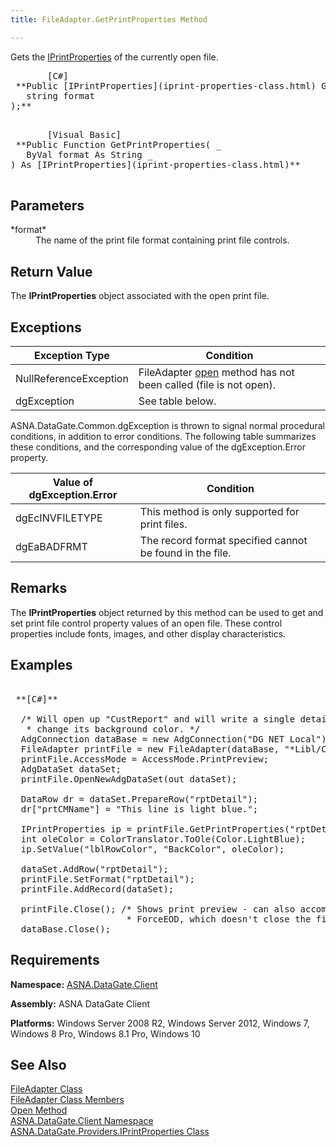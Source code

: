 ```yaml
---
title: FileAdapter.GetPrintProperties Method

---
```


Gets the [IPrintProperties](iprint-properties-class.html) of the currently open file.
<pre>       <span class="lang">[C#]</span>
 **Public [IPrintProperties](iprint-properties-class.html) GetPrintProperties(
   string format
);** 
      </pre>
<pre>       <span class="lang">[Visual Basic] </span>
 **Public Function GetPrintProperties( _
   ByVal format As String _
) As [IPrintProperties](iprint-properties-class.html)** 
      </pre>

## Parameters

<dl>
        <dt>
 *format* 
        </dt>
        <dd>The name of the print file format containing print file controls.
					</dd>
</dl>

## Return Value

The **IPrintProperties** object associated with the open print file.
## Exceptions



| Exception Type | Condition |
| ---- | ---- |
| NullReferenceException | FileAdapter [open](file-adapter-class-open-method.html) method has not been called (file is not open). |
| dgException | See table below. |



ASNA.DataGate.Common.dgException is thrown to signal normal procedural conditions, in addition to error conditions. The following table summarizes these conditions, and the corresponding value of the dgException.Error property.
<br />



| Value of dgException.Error | Condition |
| ---- | ---- |
| dgEcINVFILETYPE | This method is only supported for print files. |
| dgEaBADFRMT | The record format specified cannot be found in the file. |



## Remarks

The **IPrintProperties** object returned by this method can be used to get and set print file control property values of an open file. These control properties include fonts, images, and other display characteristics.
## Examples

<pre>        <span class="lang">
 **[C#]** 
        </span>
  /* Will open up "CustReport" and will write a single detail, and
   * change its background color. */
  AdgConnection dataBase = new AdgConnection("DG NET Local");
  FileAdapter printFile = new FileAdapter(dataBase, "*Libl/CustReport", "*First");
  printFile.AccessMode = AccessMode.PrintPreview;
  AdgDataSet dataSet;
  printFile.OpenNewAdgDataSet(out dataSet);

  DataRow dr = dataSet.PrepareRow("rptDetail");
  dr["prtCMName"] = "This line is light blue.";

  IPrintProperties ip = printFile.GetPrintProperties("rptDetail");
  int oleColor = ColorTranslator.ToOle(Color.LightBlue);
  ip.SetValue("lblRowColor", "BackColor", oleColor);

  dataSet.AddRow("rptDetail");
  printFile.SetFormat("rptDetail");
  printFile.AddRecord(dataSet);

  printFile.Close(); /* Shows print preview - can also accomplish this with
                      * ForceEOD, which doesn't close the file. */
  dataBase.Close();</pre>


## Requirements

**Namespace:** [ASNA.DataGate.Client](datagate-client-namespace.html) 

**Assembly:** ASNA DataGate Client

**Platforms:** Windows Server 2008 R2, Windows Server 2012, Windows 7, Windows 8 Pro, Windows 8.1 Pro, Windows 10
## See Also


[FileAdapter Class](file-adapter-class.html)
      <br />
[FileAdapter Class Members](file-adapter-members.html)
      <br />
[Open Method](file-adapter-class-open-method.html)
      <br />
[ASNA.DataGate.Client Namespace](datagate-client-namespace.html)
      <br />
      [ASNA.DataGate.Providers.IPrintProperties 
					Class](iprint-properties-class.html)

